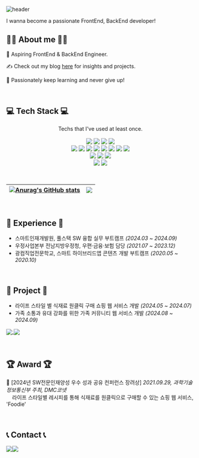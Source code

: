 ![header](https://capsule-render.vercel.app/api?type=waving&color=timeGradient&text=Welcome%20to%20Jaehyo's%20GitHub&animation=twinkling&fontSize=35&fontAlignY=40&fontAlign=70&height=200)

I wanna become a passionate FrontEnd, BackEnd developer!

## 🙋‍♂️ About me 🙋‍♂️

🌟 Aspiring FrontEnd & BackEnd Engineer.

✍️ Check out my blog [here](https://seorydev.tistory.com) for insights and projects.

💖 Passionately keep learning and never give up!

<br>

## 💻 Tech Stack 💻
<p align="center">
  Techs that I've used at least once.
  <br>
  <br>
  <img src="https://img.shields.io/badge/Java-007396?style=for-the-badge&logo=JAVA&logoColor=white"/>
  <img src="https://img.shields.io/badge/Spring Boot-6DB33F?style=for-the-badge&logo=spring boot&logoColor=white"> 
  <img src="https://img.shields.io/badge/oracle-F80000?style=for-the-badge&logo=oracle&logoColor=white"> 
  <img src="https://img.shields.io/badge/mysql-4479A1?style=for-the-badge&logo=mysql&logoColor=white"> 
  <br>
  <img src="https://img.shields.io/badge/HTML5-E34F26?style=for-the-badge&logo=HTML5&logoColor=white"/>
  <img src="https://img.shields.io/badge/CSS3-1572B6?style=for-the-badge&logo=CSS3&logoColor=white"/>
  <img src="https://img.shields.io/badge/Bootstrap-7952B3?style=for-the-badge&logo=Bootstrap&logoColor=white"/>
  <img src="https://img.shields.io/badge/JavaScript-F7DF1E?style=for-the-badge&logo=javascript&logoColor=black"/>
  <img src="https://img.shields.io/badge/jQuery-0769AD?style=for-the-badge&logo=jQuery&logoColor=white"/>
  <img src="https://img.shields.io/badge/React-61DAFB?style=for-the-badge&logo=React&logoColor=black"/>
  <img src="https://img.shields.io/badge/Node.js-339933?style=for-the-badge&logo=Node.js&logoColor=white"/>
  <img src="https://img.shields.io/badge/Express-000000?style=for-the-badge&logo=Express&logoColor=white"/>
  <br>
  <img src="https://img.shields.io/badge/Kotlin-7F52FF?style=for-the-badge&logo=kotlin&logoColor=white">
  <img src="https://img.shields.io/badge/Andoid Studio-3DDC84?style=for-the-badge&logo=android studio&logoColor=white">
  <img src="https://img.shields.io/badge/Flutter-02569B?style=for-the-badge&logo=flutter&logoColor=white"/>
  <br>
  <img src="https://img.shields.io/badge/PHP-777BB4?style=flat-square&logo=php&logoColor=white"/>
  <img src="https://img.shields.io/badge/Amazon S3-569A31?style=flat-square&logo=Amazon S3&logoColor=white"/>
</p>

<br>

| [![Anurag's GitHub stats](https://github-readme-stats.vercel.app/api?username=jaehyodev&show_icons=true&include_all_commits=true&theme=buefy&hide_border=true)](https://github.com/anuraghazra/github-readme-stats) | <img align="center" src="https://github-readme-stats.vercel.app/api/top-langs/?username=jaehyodev&layout=compact&theme=buefy&hide_border=true" /> |
| ------------- | ------------- |

<br>

## 💼 Experience 💼
- 스마트인재개발원, 풀스택 SW 융합 실무 부트캠프 _(2024.03 ~ 2024.09)_
- 우정사업본부 전남지방우정청, 우편·금융·보험 담당 _(2021.07 ~ 2023.12)_
- 광컴직업전문학교, 스마트 하이브리드앱 콘텐츠 개발 부트캠프 _(2020.05 ~ 2020.10)_

<br>

## 📂 Project 📂
- 라이프 스타일 별 식재료 원클릭 구매 쇼핑 웹 서비스 개발 _(2024.05 ~ 2024.07)_
- 가족 소통과 유대 강화를 위한 가족 커뮤니티 웹 서비스 개발 _(2024.08 ~ 2024.09)_
<div>
  <a href="https://github.com/2024-SMHRD-SW-Fullstack-1/Foodie">
    <img align="center" src="https://github-readme-stats.vercel.app/api/pin/?username=2024-SMHRD-SW-Fullstack-1&repo=foodie&theme=buefy)" />
  </a>
  <a href="https://github.com/2024-SMHRD-SW-Fullstack-1/WeFAM">
    <img align="center" src="https://github-readme-stats.vercel.app/api/pin/?username=2024-SMHRD-SW-Fullstack-1&repo=wefam&theme=buefy" />
  </a>
</div>

<br>
<br>

## 🏆 Award 🏆
🥉 [2024년 SW전문인재양성 우수 성과 공유 컨퍼런스 장려상] *2021.09.29, 과학기술정보통신부 주최, DMC코넷*
<br> &nbsp; &nbsp; 라이프 스타일별 레시피를 통해 식재료를 원클릭으로 구매할 수 있는 쇼핑 웹 서비스, 'Foodie'

<br>

## 📞 Contact 📞
<div style="display:flex; flex-direction:row;">
    <a href="https://www.instagram.com/rlxwxgy">
        <img src="https://img.shields.io/badge/Instagram-E4405F?style=for-the-badge&logo=Instagram&logoColor=white"> 
    </a>
    <a href="mailto:kimjaehyo0623@gmail.com">
        <img src="https://img.shields.io/badge/Gmail-EA4335?style=for-the-badge&logo=Gmail&logoColor=white"> 
    </a>
</div>
